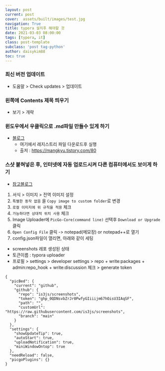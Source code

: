```yaml
---
layout: post
current: post   
cover:  assets/built/images/test.jpg
navigation: True
title: typora 설치후 해야할 것  
date: 2021-03-03 08:00:00
tags: [typora, it] 
class: post-template 
subclass: 'post tag-python' 
author: daisykim88  
toc: true
---
```

### 최신 버전 업데이트
- 도움말 > Check updates > 업데이트

### 왼쪽에 Contents 제목 띄우기
- 보기 >  개략

### 윈도우에서 우클릭으로 .md파일 만들수 있게 하기
- [블로그](https://mangkyu.tistory.com/80) 
    - 여기에서 레지스트리 파일 다운로드후 실행
    - 출저 : https://mangkyu.tistory.com/80

### 스샷 붙혀넣은 후, 인터넷에 자동 업로드시켜 다른 컴퓨터에서도 보이게 하기

- [참고블로그](https://taeuk-gang.github.io/wiki/Typora%20%EC%8B%A0%EA%B8%B0%EB%8A%A5%20-%20%EC%9D%B4%EB%AF%B8%EC%A7%80%20%EC%9E%90%EB%8F%99%20%EC%97%85%EB%A1%9C%EB%93%9C/)

1. 서식 > 이미지 > 전역 이미지 설정
2. `특별한 동작 없음` 을 `Copy image to custom folder`로 변경
3. `로컬 이미지에 위 규칙을 적용` 체크
4. `가능하다면 상대적 위치 사용` 체크
5. Image Uploader에 `PicGo-Core(command line)` 선택후 `Download or Upgrade` 클릭
6. `Open Config File` 클릭 ->  notepad(메모장) or notepad++로 열기
7. config.json파일이 열리면, 아래와 같이 세팅
 - screenshots 레포 생성된 상태
 - 토큰이름 : typora uploader 
 - 프로필 > settings > developer settings >  repo + write:packages + admin:repo_hook + write:discussion 체크 > generate token
```
{
  "picBed": {
    "current": "github",
    "github": {
      "repo": "is3js/screenshots",
      "token": "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",
      "path": "",
      "customUrl": "https://raw.githubusercontent.com/is3js/screenshots",
      "branch": "main"
    }
  },
  "settings": {
    "showUpdateTip": true,
    "autoStart": true,
    "uploadNotification": true,
    "miniWindowOntop": true
  },
  "needReload": false,
  "picgoPlugins": {}
}
```
